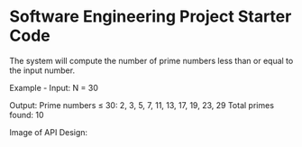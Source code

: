 # Software Engineering Project Starter Code

The system will compute the number of prime numbers less than or equal to the input number.

Example - 
Input: 
N = 30

Output:
Prime numbers ≤ 30:
2, 3, 5, 7, 11, 13, 17, 19, 23, 29
Total primes found: 10

Image of API Design: ![<API Design>](https://github.com/todarom3/project-starter-code-todarom3/blob/main/images/IMG_1105.jpg?raw=true)
